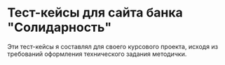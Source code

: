 # Тест-кейсы для сайта банка "Солидарность"
Эти тест-кейсы я составлял для своего курсового проекта, исходя из требований оформления технического задания методички.